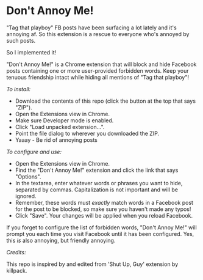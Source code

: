 Don't Annoy Me!
============

"Tag that playboy" FB posts have been surfacing a lot lately and it's annoying af. So this extension is a rescue to everyone who's annoyed by such posts.

So I implemented it!

"Don't Annoy Me!" is a Chrome extension that will block and hide Facebook posts containing one or more user-provided forbidden words. Keep your tenuous friendship intact while hiding all mentions of "Tag that playboy"!


_To install:_

- Download the contents of this repo (click the button at the top that says "ZIP").
- Open the Extensions view in Chrome.
- Make sure Developer mode is enabled.
- Click "Load unpacked extension...".
- Point the file dialog to wherever you downloaded the ZIP.
- Yaaay - Be rid of annoying posts

_To configure and use:_

- Open the Extensions view in Chrome.
- Find the "Don't Annoy Me!" extension and click the link that says "Options".
- In the textarea, enter whatever words or phrases you want to hide, separated by commas. Capitalization is not important and will be ignored.
- Remember, these words must *exactly* match words in a Facebook post for the post to be blocked, so make sure you haven't made any typos!
- Click "Save". Your changes will be applied when you reload Facebook.

If you forget to configure the list of forbidden words, "Don't Annoy Me!" will prompt you each time you visit Facebook until it has been configured. Yes, this *is* also annoying, but friendly annoying.


_Credits:_

This repo is inspired by and edited from 'Shut Up, Guy' extension by killpack.
